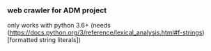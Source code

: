 ### web crawler for ADM project


only works with python 3.6+ (needs (https://docs.python.org/3/reference/lexical_analysis.html#f-strings)[formatted string literals])